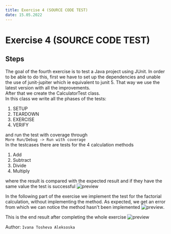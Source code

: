 ```yaml
---
title: Exercise 4 (SOURCE CODE TEST)  
date: 15.05.2022
---
```

# Exercise 4 (SOURCE CODE TEST)  

## Steps 

The goal of the fourth exercise is to test a Java project using JUnit.
In order to be able to do this, first we have to set up 
the dependencies and unable the use of junit-jupiter which ie equivalent
to junit 5. That way we use the latest version with all the improvements.  
After that we create the CalculatorTest class.  
In this class we write all the phases of the tests:
1. SETUP  
2. TEARDOWN  
3. EXERCISE  
4. VERIFY  

and run the test with coverage through  
```More Run/Debug -> Run with coverage```  
In the testcases there are tests for the 4 calculation methods 
1. Add
2. Subtract
3. Divide
4. Multiply 

where the result is compared with the expected result and 
if they have the same value the test is successful 
![preview](C:/projects/msd21_tosheva_aleksoska_ivana/resources/images/ex4_1.png)

In the following part of the exercise we implement the test 
for the factorial calculation, without implementing the method. 
As expected, we get an error from which we can notice the method 
hasn't been implemented ![preview](C:/projects/msd21_tosheva_aleksoska_ivana/resources/images/ex4_2.png).

This is the end result after completing the whole exercise ![preview](C:/projects/msd21_tosheva_aleksoska_ivana/resources/images/ex4_3.png)

Author: ```Ivana Tosheva Aleksoska```